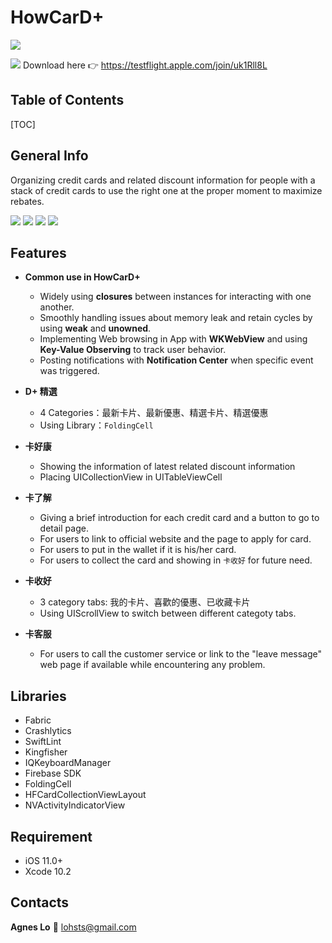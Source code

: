 HowCarD+
===
![](https://i.imgur.com/BwMGY5w.png) 

[![](https://i.imgur.com/A85x7hD.png)](https://testflight.apple.com/join/uk1Rll8L)  Download here :point_right: https://testflight.apple.com/join/uk1Rll8L


## Table of Contents

[TOC]

## General Info

Organizing credit cards and related discount information for people with a stack of credit cards to use the right one at the proper moment to maximize rebates.

![](https://i.imgur.com/YQHNLEN.png) ![](https://i.imgur.com/6zocHCy.png) ![](https://i.imgur.com/GyvNjmb.png) ![](https://i.imgur.com/H8yWEDz.png)

## Features
* **Common use in HowCarD+**
    * Widely using **closures** between instances for interacting with one another.
    * Smoothly handling issues about memory leak and retain cycles by using **weak** and **unowned**.
    * Implementing Web browsing in App with **WKWebView** and using **Key-Value Observing** to track user behavior.
    * Posting notifications with **Notification Center** when specific event was triggered.


* **D+ 精選** 
    * 4 Categories：最新卡片、最新優惠、精選卡片、精選優惠
    * Using Library：`FoldingCell`


* **卡好康**
    * Showing the information of latest related discount information
    * Placing UICollectionView in UITableViewCell
    
* **卡了解**
    * Giving a brief introduction for each credit card and a button to go to detail page.
    * For users to link to official website and the page to apply for card.
    * For users to put in the wallet if it is his/her card.
    * For users to collect the card and showing in `卡收好` for future need.
* **卡收好**
    * 3 category tabs: 我的卡片、喜歡的優惠、已收藏卡片
    * Using UIScrollView to switch between different categoty tabs.
* **卡客服**
    * For users to call the customer service or link to the "leave message" web page if available while encountering any problem.

## Libraries
* Fabric
* Crashlytics
* SwiftLint
* Kingfisher
* IQKeyboardManager
* Firebase SDK
* FoldingCell
* HFCardCollectionViewLayout
* NVActivityIndicatorView

## Requirement
* iOS 11.0+
* Xcode 10.2

## Contacts
**Agnes Lo** :email: lohsts@gmail.com

